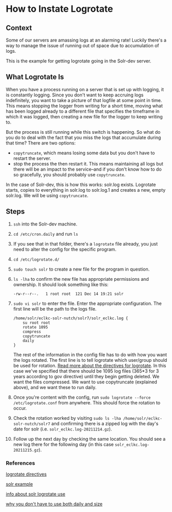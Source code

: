 # How to Instate Logrotate

## Context

Some of our servers are amassing logs at an alarming rate! Luckily there's a way to manage the issue of running out of space due to accumulation of logs.

This is the example for getting logrotate going in the Solr-dev server.

## What Logrotate Is

When you have a process running on a server that is set up with logging, it is constantly logging. Since you don't want to keep accruing logs indefinitely, you want to take a picture of that logfile at some point in time. This means stopping the logger from writing for a short time, moving what has been logged already to a different file that specifies the timeframe in which it was logged, then creating a new file for the logger to keep writing to.

But the process is still running while this switch is happening. So what do you do to deal with the fact that you miss the logs that accumulate during that time? There are two options:

- `copytruncate`, which means losing some data but you don't have to restart the server.
- stop the process the then restart it. This means maintaining all logs but there will be an impact to the service–and if you don't know how to do so gracefully, you should probably use `copytruncate`.

In the case of Solr-dev, this is how this works: solr.log exists. Logrotate starts, copies to everything in solr.log to solr.log.1 and creates a new, empty solr.log. We will be using `copytruncate`.

## Steps

1. `ssh` into the Solr-dev machine.

1. `cd /etc/cron.daily` and run `ls`

1. If you see that in that folder, there's a `logrotate` file already, you just need to alter the config for the specific program.

1. `cd /etc/logrotate.d/`

1. `sudo touch solr` to create a new file for the program in question.

1. `ls -lha` to confirm the new file has appropriate permissions and ownership. It should look something like this:

   ```[bash]
   -rw-r--r--.   1 root root  121 Dec 14 19:21 solr
   ```

1. `sudo vi solr` to enter the file. Enter the appropriate configuration. The first line will be the path to the logs file.

   ```[bash]
   /home/solr/eclkc-solr-nutch/solr7/solr_eclkc.log {
       su root root
       rotate 1095
       compress
       copytruncate
       daily
   }
   ```

   The rest of the information in the config file has to do with how you want the logs rotated. The first line is to tell logrotate which user/group should be used for rotation. [Read more about the directives for logrotate](https://linux.die.net/man/8/logrotate). In this case we've specified that there should be 1095 log files (365\*3 for 3 years according to gov directive) until they begin getting deleted. We want the files compressed. We want to use copytruncate (explained above), and we want these to run daily.

1. Once you're content with the config, run `sudo logrotate --force /etc/logrotate.conf` from anywhere. This should force the rotation to occur.

1. Check the rotation worked by visiting `sudo ls -lha /home/solr/eclkc-solr-nutch/solr7` and confirming there is a zipped log with the day's date for solr (i.e. `solr_eclkc.log-20211214.gz`).

1. Follow up the next day by checking the same location. You should see a new log there for the following day (in this case  `solr_eclkc.log-20211215.gz`).

### References

[logrotate directives](https://linux.die.net/man/8/logrotate)

[solr example](https://www.sysarchitects.com/logrotate_for_solr)

[info about solr logrotate use](https://docs.bitnami.com/ibm/infrastructure/solr/administration/configure-use-logrotate/)

[why you don't have to use both daily and size](https://serverfault.com/questions/391538/logrotate-daily-and-size)
